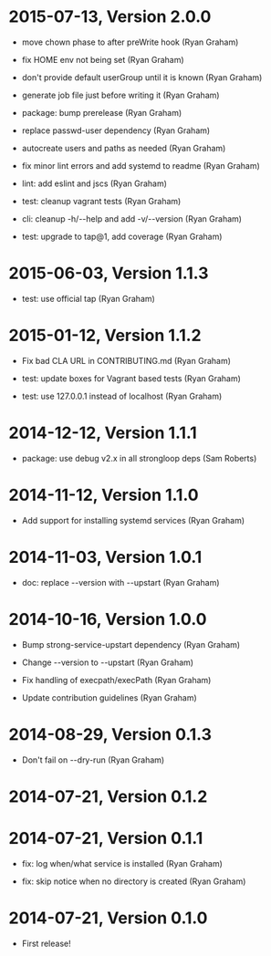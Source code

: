 2015-07-13, Version 2.0.0
=========================

 * move chown phase to after preWrite hook (Ryan Graham)

 * fix HOME env not being set (Ryan Graham)

 * don't provide default userGroup until it is known (Ryan Graham)

 * generate job file just before writing it (Ryan Graham)

 * package: bump prerelease (Ryan Graham)

 * replace passwd-user dependency (Ryan Graham)

 * autocreate users and paths as needed (Ryan Graham)

 * fix minor lint errors and add systemd to readme (Ryan Graham)

 * lint: add eslint and jscs (Ryan Graham)

 * test: cleanup vagrant tests (Ryan Graham)

 * cli: cleanup -h/--help and add -v/--version (Ryan Graham)

 * test: upgrade to tap@1, add coverage (Ryan Graham)


2015-06-03, Version 1.1.3
=========================

 * test: use official tap (Ryan Graham)


2015-01-12, Version 1.1.2
=========================

 * Fix bad CLA URL in CONTRIBUTING.md (Ryan Graham)

 * test: update boxes for Vagrant based tests (Ryan Graham)

 * test: use 127.0.0.1 instead of localhost (Ryan Graham)


2014-12-12, Version 1.1.1
=========================

 * package: use debug v2.x in all strongloop deps (Sam Roberts)


2014-11-12, Version 1.1.0
=========================

 * Add support for installing systemd services (Ryan Graham)


2014-11-03, Version 1.0.1
=========================

 * doc: replace --version with --upstart (Ryan Graham)


2014-10-16, Version 1.0.0
=========================

 * Bump strong-service-upstart dependency (Ryan Graham)

 * Change --version to --upstart (Ryan Graham)

 * Fix handling of execpath/execPath (Ryan Graham)

 * Update contribution guidelines (Ryan Graham)


2014-08-29, Version 0.1.3
=========================

 * Don't fail on --dry-run (Ryan Graham)


2014-07-21, Version 0.1.2
=========================



2014-07-21, Version 0.1.1
=========================

 * fix: log when/what service is installed (Ryan Graham)

 * fix: skip notice when no directory is created (Ryan Graham)


2014-07-21, Version 0.1.0
=========================

 * First release!
